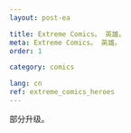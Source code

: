 ```yaml
---
layout: post-ea

title: Extreme Comics。 英雄。
meta: Extreme Comics。 英雄。
order: 1

category: comics

lang: cn
ref: extreme_comics_heroes
---
```


部分升级。
